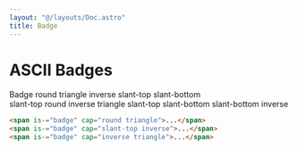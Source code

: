 ```yaml
---
layout: "@/layouts/Doc.astro"
title: Badge
---
```


# ASCII Badges

<style>span {--badge-background-color: var(--green); color: var(--background0)}</style>

<div flex-="row gap:1 wrap">
<span is-="badge">
        Badge
</span>
<span is-="badge" cap-="round">
        round
</span>
<span is-="badge" cap-="triangle">
        triangle
</span>
<span is-="badge" cap-="inverse">
        inverse
</span>
<span is-="badge" cap-="slant-top">
        slant-top
</span>
<span is-="badge" cap-="slant-bottom">
        slant-bottom
</span>
</div>

<div flex-="row gap:1 wrap">
<span is-="badge" cap-="slant-top round">
        slant-top round
</span>
<span is-="badge" cap-="inverse triangle">
        inverse triangle
</span>
<span is-="badge" cap-="slant-top slant-bottom">
        slant-top slant-bottom
</span>
<span is-="badge" cap-="slant-bottom inverse">
        slant-bottom inverse
</span>
</div>

```html
<span is-="badge" cap="round triangle">...</span>
<span is-="badge" cap="slant-top inverse">...</span>
<span is-="badge" cap="inverse triangle">...</span>
```
